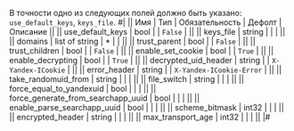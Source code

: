В точности одно из следующих полей должно быть указано: `use_default_keys`, `keys_file`.
#|
|| Имя | Тип | Обязательность | Дефолт | Описание ||
|| use_default_keys | bool |  | `False` |  ||
|| keys_file | string |  |  |  ||
|| domains | list of string | * |  |  ||
|| trust_parent | bool |  | `False` |  ||
|| trust_children | bool |  | `False` |  ||
|| enable_set_cookie | bool |  | `True` |  ||
|| enable_decrypting | bool |  | `True` |  ||
|| decrypted_uid_header | string |  | `X-Yandex-ICookie` |  ||
|| error_header | string |  | `X-Yandex-ICookie-Error` |  ||
|| take_randomuid_from | string |  |  |  ||
|| file_switch | string |  |  |  ||
|| force_equal_to_yandexuid | bool |  |  |  ||
|| force_generate_from_searchapp_uuid | bool |  |  |  ||
|| enable_parse_searchapp_uuid | bool |  |  |  ||
|| scheme_bitmask | int32 |  |  |  ||
|| encrypted_header | string |  |  |  ||
|| max_transport_age | int32 |  |  |  ||
|#